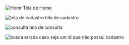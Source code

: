 ![Homr](https://github.com/user-attachments/assets/c39875aa-fd81-4a8f-a75f-b37d9c4d9be7)
Tela de Home

![tela de cadastro](https://github.com/user-attachments/assets/a0d76883-b3bb-4ef6-9997-a24f690955d3)
tela de cadastro


![consulta](https://github.com/user-attachments/assets/58ada062-69a0-42e0-93da-416f7f57853b)
tela de consulta

![busca errada](https://github.com/user-attachments/assets/3e05bef3-24ea-40af-a880-2dc5d5421126)
caso seja um id que não possui cadastro

